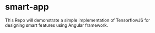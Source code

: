 # smart-app
This Repo will demonstrate a simple implementation of TensorflowJS for designing smart features using Angular framework.
